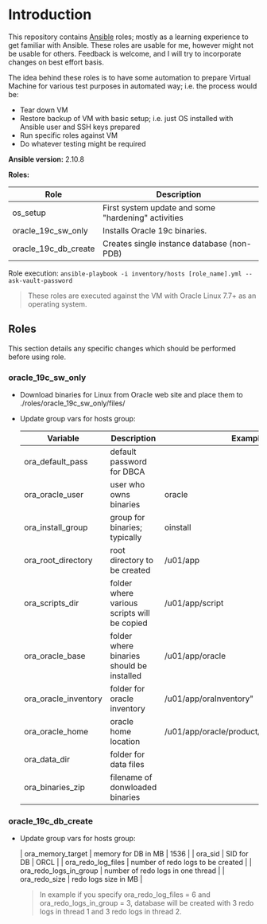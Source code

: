 # Introduction

This repository contains [Ansible](https://www.ansible.com/) roles; mostly as a learning experience to get familiar with Ansible. These roles are usable for me, however might not be usable for others. Feedback is welcome, and I will try to incorporate changes on best effort basis.

The idea behind these roles is to have some automation to prepare Virtual Machine for various test purposes in automated way; i.e. the process would be:

- Tear down VM
- Restore backup of VM with basic setup; i.e. just OS installed with Ansible user and SSH keys prepared
- Run specific roles against VM
- Do whatever testing might be required

**Ansible version:** 2.10.8

**Roles:**

| Role                 | Description                                         |
| -------------------- | --------------------------------------------------- |
| os_setup             | First system update and some "hardening" activities |
| oracle_19c_sw_only   | Installs Oracle 19c binaries.                       |
| oracle_19c_db_create | Creates single instance database (non-PDB)          |

Role execution: `ansible-playbook -i inventory/hosts [role_name].yml --ask-vault-password`

> These roles are executed against the VM with Oracle Linux 7.7+ as an operating system.

## Roles

This section details any specific changes which should be performed before using role.

### oracle_19c_sw_only

- Download binaries for Linux from Oracle web site and place them to ./roles/oracle_19c_sw_only/files/
- Update group vars for hosts group:

    | Variable               | Description                                 | Example                                  |
    | ---------------------- | ------------------------------------------- | ---------------------------------------- |
    | ora_default_pass       | default password for DBCA                   |
    | ora_oracle_user        | user who owns binaries                      | oracle                                   |
    | ora_install_group      | group for binaries; typically               | oinstall                                 |
    | ora_root_directory     | root directory to be created                | /u01/app                                 |
    | ora_scripts_dir        | folder where various scripts will be copied | /u01/app/script                          |
    | ora_oracle_base        | folder where binaries should be installed   | /u01/app/oracle                          |
    | ora_oracle_inventory   | folder for oracle inventory                 | /u01/app/oraInventory"                   |
    | ora_oracle_home        | oracle home location                        | /u01/app/oracle/product/19.0.0/dbhome_1" |
    | ora_data_dir           | folder for data files                       |
    | ora_binaries_zip       | filename of donwloaded binaries             |

### oracle_19c_db_create

- Update group vars for hosts group:

    | ora_memory_target      | memory for DB in MB                         | 1536                                     |
    | ora_sid                | SID for DB                                  | ORCL                                     |
    | ora_redo_log_files     | number of redo logs to be created           |
    | ora_redo_logs_in_group | number of redo logs in one thread           |
    | ora_redo_size          | redo logs size in MB                        |

    > In example if you specify ora_redo_log_files = 6 and ora_redo_logs_in_group = 3, database will be created with 3 redo logs in thread 1 and 3 redo logs in thread 2.

